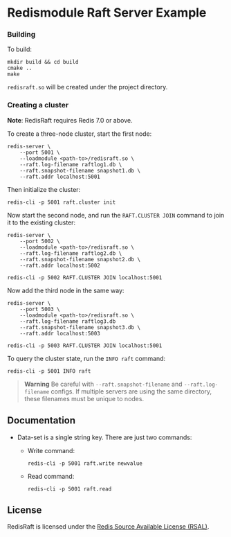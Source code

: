 # Redismodule Raft Server Example

### Building

To build:

    mkdir build && cd build
    cmake ..
    make

`redisraft.so` will be created under the project directory.

### Creating a cluster

**Note**: RedisRaft requires Redis 7.0 or above.

To create a three-node cluster, start the first node:

    redis-server \
        --port 5001 \
        --loadmodule <path-to>/redisraft.so \
        --raft.log-filename raftlog1.db \
        --raft.snapshot-filename snapshot1.db \
        --raft.addr localhost:5001

Then initialize the cluster:

    redis-cli -p 5001 raft.cluster init

Now start the second node, and run the `RAFT.CLUSTER JOIN` command to join it to the existing cluster:

    redis-server \
        --port 5002 \
        --loadmodule <path-to>/redisraft.so \
        --raft.log-filename raftlog2.db \
        --raft.snapshot-filename snapshot2.db \
        --raft.addr localhost:5002

    redis-cli -p 5002 RAFT.CLUSTER JOIN localhost:5001

Now add the third node in the same way:

    redis-server \
        --port 5003 \
        --loadmodule <path-to>/redisraft.so \
        --raft.log-filename raftlog3.db 
        --raft.snapshot-filename snapshot3.db \
        --raft.addr localhost:5003

    redis-cli -p 5003 RAFT.CLUSTER JOIN localhost:5001

To query the cluster state, run the `INFO raft` command:

    redis-cli -p 5001 INFO raft

> **Warning**
> Be careful with `--raft.snapshot-filename` and `--raft.log-filename` configs. 
> If multiple servers are using the same directory, these filenames must be unique to nodes. 

## Documentation

- Data-set is a single string key. There are just two commands:
  - Write command:
    ```
    redis-cli -p 5001 raft.write newvalue
    ```

  - Read command:
    ```
    redis-cli -p 5001 raft.read
    ```

## License

RedisRaft is licensed under the [Redis Source Available License (RSAL)](LICENSE.rsal).
